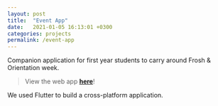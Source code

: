 ```yaml
---
layout: post
title:  "Event App"
date:   2021-01-05 16:13:01 +0300
categories: projects
permalink: /event-app
---
```


Companion application for first year students to carry around Frosh & Orientation week.

> View the web app [**here**]({{site.baseurl}}/event-app/demo)!

We used Flutter to build a cross-platform application.